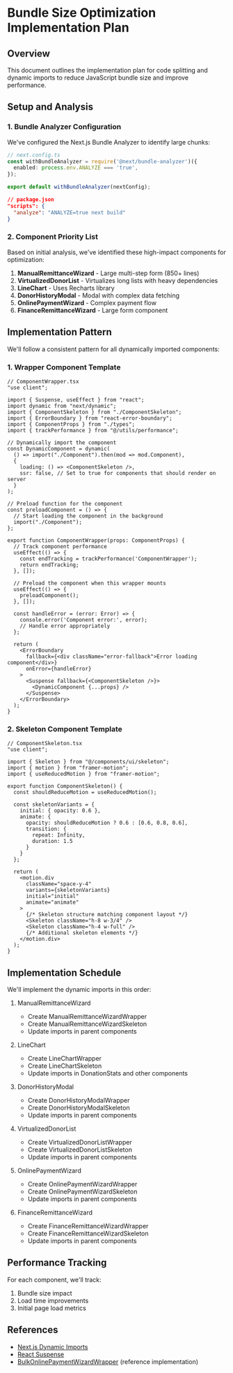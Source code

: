 # Bundle Size Optimization Implementation Plan

## Overview

This document outlines the implementation plan for code splitting and dynamic imports to reduce JavaScript bundle size and improve performance.

## Setup and Analysis

### 1. Bundle Analyzer Configuration

We've configured the Next.js Bundle Analyzer to identify large chunks:

```ts
// next.config.ts
const withBundleAnalyzer = require('@next/bundle-analyzer')({
  enabled: process.env.ANALYZE === 'true',
});

export default withBundleAnalyzer(nextConfig);
```

```json
// package.json
"scripts": {
  "analyze": "ANALYZE=true next build"
}
```

### 2. Component Priority List

Based on initial analysis, we've identified these high-impact components for optimization:

1. **ManualRemittanceWizard** - Large multi-step form (850+ lines)
2. **VirtualizedDonorList** - Virtualizes long lists with heavy dependencies
3. **LineChart** - Uses Recharts library 
4. **DonorHistoryModal** - Modal with complex data fetching
5. **OnlinePaymentWizard** - Complex payment flow
6. **FinanceRemittanceWizard** - Large form component

## Implementation Pattern

We'll follow a consistent pattern for all dynamically imported components:

### 1. Wrapper Component Template

```tsx
// ComponentWrapper.tsx
"use client";

import { Suspense, useEffect } from "react";
import dynamic from "next/dynamic";
import { ComponentSkeleton } from "./ComponentSkeleton";
import { ErrorBoundary } from "react-error-boundary";
import { ComponentProps } from "./types";
import { trackPerformance } from "@/utils/performance";

// Dynamically import the component
const DynamicComponent = dynamic(
  () => import("./Component").then(mod => mod.Component),
  {
    loading: () => <ComponentSkeleton />,
    ssr: false, // Set to true for components that should render on server
  }
);

// Preload function for the component
const preloadComponent = () => {
  // Start loading the component in the background
  import("./Component");
};

export function ComponentWrapper(props: ComponentProps) {
  // Track component performance
  useEffect(() => {
    const endTracking = trackPerformance('ComponentWrapper');
    return endTracking;
  }, []);

  // Preload the component when this wrapper mounts
  useEffect(() => {
    preloadComponent();
  }, []);

  const handleError = (error: Error) => {
    console.error('Component error:', error);
    // Handle error appropriately
  };

  return (
    <ErrorBoundary 
      fallback={<div className="error-fallback">Error loading component</div>}
      onError={handleError}
    >
      <Suspense fallback={<ComponentSkeleton />}>
        <DynamicComponent {...props} />
      </Suspense>
    </ErrorBoundary>
  );
}
```

### 2. Skeleton Component Template

```tsx
// ComponentSkeleton.tsx
"use client";

import { Skeleton } from "@/components/ui/skeleton";
import { motion } from "framer-motion";
import { useReducedMotion } from "framer-motion";

export function ComponentSkeleton() {
  const shouldReduceMotion = useReducedMotion();
  
  const skeletonVariants = {
    initial: { opacity: 0.6 },
    animate: { 
      opacity: shouldReduceMotion ? 0.6 : [0.6, 0.8, 0.6], 
      transition: { 
        repeat: Infinity, 
        duration: 1.5 
      } 
    }
  };
  
  return (
    <motion.div 
      className="space-y-4"
      variants={skeletonVariants}
      initial="initial"
      animate="animate"
    >
      {/* Skeleton structure matching component layout */}
      <Skeleton className="h-8 w-3/4" />
      <Skeleton className="h-4 w-full" />
      {/* Additional skeleton elements */}
    </motion.div>
  );
}
```

## Implementation Schedule

We'll implement the dynamic imports in this order:

1. ManualRemittanceWizard
   - Create ManualRemittanceWizardWrapper
   - Create ManualRemittanceWizardSkeleton
   - Update imports in parent components

2. LineChart
   - Create LineChartWrapper
   - Create LineChartSkeleton
   - Update imports in DonationStats and other components

3. DonorHistoryModal
   - Create DonorHistoryModalWrapper
   - Create DonorHistoryModalSkeleton
   - Update imports in parent components

4. VirtualizedDonorList
   - Create VirtualizedDonorListWrapper
   - Create VirtualizedDonorListSkeleton
   - Update imports in parent components

5. OnlinePaymentWizard
   - Create OnlinePaymentWizardWrapper
   - Create OnlinePaymentWizardSkeleton
   - Update imports in parent components

6. FinanceRemittanceWizard
   - Create FinanceRemittanceWizardWrapper
   - Create FinanceRemittanceWizardSkeleton
   - Update imports in parent components

## Performance Tracking

For each component, we'll track:

1. Bundle size impact
2. Load time improvements 
3. Initial page load metrics

## References

- [Next.js Dynamic Imports](https://nextjs.org/docs/advanced-features/dynamic-import)
- [React Suspense](https://react.dev/reference/react/Suspense)
- [BulkOnlinePaymentWizardWrapper](../components/missionary-dashboard/BulkOnlinePaymentWizardWrapper.tsx) (reference implementation)
